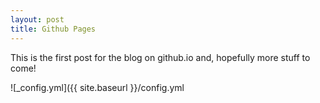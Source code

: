 ```yaml
---
layout: post
title: Github Pages
---
```


This is the first post for the blog on github.io and, hopefully more stuff to come!

![_config.yml]({{ site.baseurl }}/config.yml